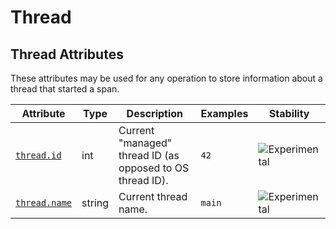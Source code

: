 <!--- Hugo front matter used to generate the website version of this page:
--->

<!-- NOTE: THIS FILE IS AUTOGENERATED. DO NOT EDIT BY HAND. -->
<!-- see templates/registry/markdown/attribute_namespace.md.j2 -->

# Thread

## Thread Attributes

These attributes may be used for any operation to store information about a thread that started a span.

| Attribute | Type | Description | Examples | Stability |
|---|---|---|---|---|
| <a id="thread-id" href="#thread-id">`thread.id`</a> | int | Current "managed" thread ID (as opposed to OS thread ID). | `42` | ![Experimental](https://img.shields.io/badge/-experimental-blue) |
| <a id="thread-name" href="#thread-name">`thread.name`</a> | string | Current thread name. | `main` | ![Experimental](https://img.shields.io/badge/-experimental-blue) |
